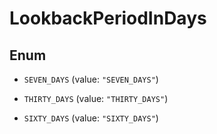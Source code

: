 

# LookbackPeriodInDays

## Enum


* `SEVEN_DAYS` (value: `"SEVEN_DAYS"`)

* `THIRTY_DAYS` (value: `"THIRTY_DAYS"`)

* `SIXTY_DAYS` (value: `"SIXTY_DAYS"`)



